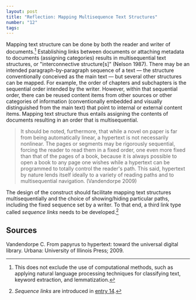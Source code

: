 ```yaml
---
layout: post
title: "Reflection: Mapping Multisequence Text Structures"
number: "12"
tags:
---
```


Mapping text structure can be done by both the reader and writer of documents.[^computational_methods] Establishing links between documents or attaching metadata to documents (assigning categories) results in multisequential text structures, or "interconnective structure\[s]" (Nelson 1987). There may be an intended paragraph-by-paragraph sequence of a text — the structure conventionally conceived as the main text — but several other structures can be mapped. For example, the order of chapters and subchapters is the sequential order intended by the writer. However, within that sequential order, there can be reused content items from other sources or other categories of information (conventionally embedded and visually distinguished from the main text) that point to internal or external content items. Mapping text structure thus entails assigning the contents of documents resulting in an order that is multisequential.

[^computational_methods]: This does not exclude the use of computational methods, such as applying natural language processing techniques for classifying text, keyword extraction, and lemmatization.

> It should be noted, furthermore, that while a novel on paper is far from being automatically linear, a hypertext is not necessarily nonlinear. The pages or segments may be rigorously sequential, forcing the reader to read them in a fixed order, one even more fixed than that of the pages of a book, because it is always possible to open a book to any page one wishes while a hypertext can be programmed to totally control the reader's path. This said, hypertext by nature lends itself ideally to a variety of reading paths and to multisequential navigation. (Vandendorpe 2009)

The design of the construct should facilitate mapping text structures multisequentially and the choice of showing/hiding particular paths, including the fixed sequence set by a writer. To that end, a third link type called *sequence links* needs to be developed.[^sequence_link]

[^sequence_link]: *Sequence links* are introduced in [entry 14](14).

## Sources

Vandendorpe C. From papyrus to hypertext: toward the universal digital library. Urbana: University of Illinois Press; 2009.
